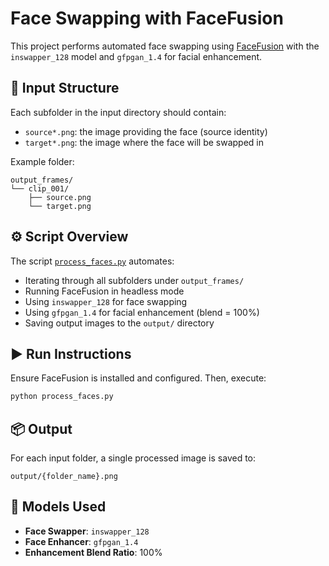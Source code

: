 # Face Swapping with FaceFusion

This project performs automated face swapping using [FaceFusion](https://github.com/facefusion/facefusion) with the `inswapper_128` model and `gfpgan_1.4` for facial enhancement.

## 📁 Input Structure

Each subfolder in the input directory should contain:
- `source*.png`: the image providing the face (source identity)
- `target*.png`: the image where the face will be swapped in

Example folder:
```
output_frames/
└── clip_001/
    ├── source.png
    └── target.png
```

## ⚙️ Script Overview

The script [`process_faces.py`](process_faces.py) automates:
- Iterating through all subfolders under `output_frames/`
- Running FaceFusion in headless mode
- Using `inswapper_128` for face swapping
- Using `gfpgan_1.4` for facial enhancement (blend = 100%)
- Saving output images to the `output/` directory

## ▶️ Run Instructions

Ensure FaceFusion is installed and configured. Then, execute:

```bash
python process_faces.py
```

## 📦 Output

For each input folder, a single processed image is saved to:
```
output/{folder_name}.png
```

## 🧠 Models Used

- **Face Swapper**: `inswapper_128`
- **Face Enhancer**: `gfpgan_1.4`
- **Enhancement Blend Ratio**: 100%
